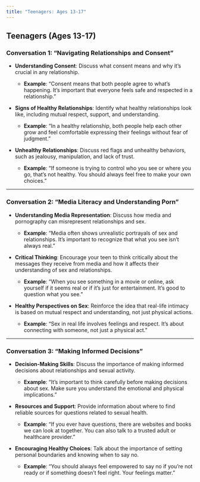 ```yaml
---
title: "Teenagers: Ages 13-17"
---
```


## **Teenagers (Ages 13-17)**

### **Conversation 1: “Navigating Relationships and Consent”**
- **Understanding Consent**: Discuss what consent means and why it’s crucial in any relationship.
  - **Example**: “Consent means that both people agree to what’s happening. It’s important that everyone feels safe and respected in a relationship.”

- **Signs of Healthy Relationships**: Identify what healthy relationships look like, including mutual respect, support, and understanding.
  - **Example**: “In a healthy relationship, both people help each other grow and feel comfortable expressing their feelings without fear of judgment.”

- **Unhealthy Relationships**: Discuss red flags and unhealthy behaviors, such as jealousy, manipulation, and lack of trust.
  - **Example**: “If someone is trying to control who you see or where you go, that’s not healthy. You should always feel free to make your own choices.”

---

### **Conversation 2: “Media Literacy and Understanding Porn”**
- **Understanding Media Representation**: Discuss how media and pornography can misrepresent relationships and sex.
  - **Example**: “Media often shows unrealistic portrayals of sex and relationships. It’s important to recognize that what you see isn’t always real.”

- **Critical Thinking**: Encourage your teen to think critically about the messages they receive from media and how it affects their understanding of sex and relationships.
  - **Example**: “When you see something in a movie or online, ask yourself if it seems real or if it’s just for entertainment. It’s good to question what you see.”

- **Healthy Perspectives on Sex**: Reinforce the idea that real-life intimacy is based on mutual respect and understanding, not just physical actions.
  - **Example**: “Sex in real life involves feelings and respect. It’s about connecting with someone, not just a physical act.”

---

### **Conversation 3: “Making Informed Decisions”**
- **Decision-Making Skills**: Discuss the importance of making informed decisions about relationships and sexual activity.
  - **Example**: “It’s important to think carefully before making decisions about sex. Make sure you understand the emotional and physical implications.”

- **Resources and Support**: Provide information about where to find reliable sources for questions related to sexual health.
  - **Example**: “If you ever have questions, there are websites and books we can look at together. You can also talk to a trusted adult or healthcare provider.”

- **Encouraging Healthy Choices**: Talk about the importance of setting personal boundaries and knowing when to say no.
  - **Example**: “You should always feel empowered to say no if you’re not ready or if something doesn’t feel right. Your feelings matter.”

